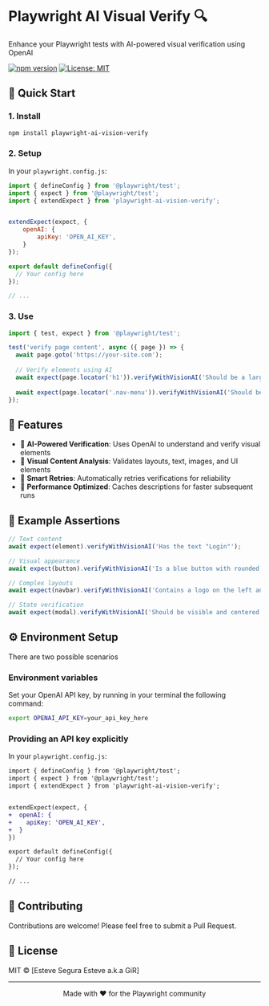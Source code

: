 # Playwright AI Visual Verify 🔍

Enhance your Playwright tests with AI-powered visual verification using OpenAI

[![npm version](https://badge.fury.io/js/playwright-ai-vision-verify.svg)](https://www.npmjs.com/package/playwright-ai-vision-verify)
[![License: MIT](https://img.shields.io/badge/License-MIT-yellow.svg)](https://opensource.org/licenses/MIT)

## 🚀 Quick Start

### 1. Install

```bash
npm install playwright-ai-vision-verify
```

### 2. Setup

In your `playwright.config.js`:

```javascript
import { defineConfig } from '@playwright/test';
import { expect } from '@playwright/test';
import { extendExpect } from 'playwright-ai-vision-verify';


extendExpect(expect, {
    openAI: {
        apiKey: 'OPEN_AI_KEY',
    }
});

export default defineConfig({
  // Your config here
});

// ...
```

### 3. Use

```javascript
import { test, expect } from '@playwright/test';

test('verify page content', async ({ page }) => {
  await page.goto('https://your-site.com');
  
  // Verify elements using AI
  await expect(page.locator('h1')).verifyWithVisionAI('Should be a large heading displaying "Welcome"');
    
  await expect(page.locator('.nav-menu')).verifyWithVisionAI('Should be a navigation menu with 5 items');
});
```

## 🎯 Features

- 🤖 **AI-Powered Verification**: Uses OpenAI to understand and verify visual elements
- 🎨 **Visual Content Analysis**: Validates layouts, text, images, and UI elements
- 🔄 **Smart Retries**: Automatically retries verifications for reliability
- 💨 **Performance Optimized**: Caches descriptions for faster subsequent runs

## 📝 Example Assertions

```javascript
// Text content
await expect(element).verifyWithVisionAI('Has the text "Login"');

// Visual appearance
await expect(button).verifyWithVisionAI('Is a blue button with rounded corners');

// Complex layouts
await expect(navbar).verifyWithVisionAI('Contains a logo on the left and 4 navigation links');

// State verification
await expect(modal).verifyWithVisionAI('Should be visible and centered on the screen');
```

## ⚙️ Environment Setup

There are two possible scenarios

### Environment variables

Set your OpenAI API key, by running in your terminal the following command:

```bash
export OPENAI_API_KEY=your_api_key_here
```

### Providing an API key explicitly

In your `playwright.config.js`:

```diff
import { defineConfig } from '@playwright/test';
import { expect } from '@playwright/test';
import { extendExpect } from 'playwright-ai-vision-verify';


extendExpect(expect, {
+  openAI: {
+    apiKey: 'OPEN_AI_KEY',
+  }
})

export default defineConfig({
  // Your config here
});

// ...
```

## 🤝 Contributing

Contributions are welcome! Please feel free to submit a Pull Request.

## 📄 License

MIT © [Esteve Segura Esteve a.k.a GiR]

---

<p align="center">Made with ❤️ for the Playwright community</p>
